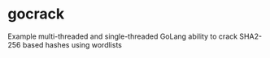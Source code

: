 # gocrack
Example multi-threaded and single-threaded GoLang ability to crack SHA2-256 based hashes using wordlists
